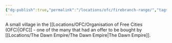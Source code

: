 ```yaml
---
{"dg-publish":true,"permalink":"/locations/ofc/firebranch-range/","tags":["Location"],"updated":"2024-12-31T20:49:01.776+00:00"}
---
```


A small village in the [[Locations/OFC/Organisation of Free Cities (OFC)\|OFC]] - one of the many that had an offer to be bought by [[Locations/The Dawn Empire/The Dawn Empire\|The Dawn Empire]].